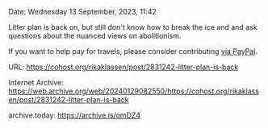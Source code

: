 Date: Wednesday 13 September, 2023, 11:42

Litter plan is back on, but still don't know how to break the ice and and ask questions about the nuanced views on abolitionism.

If you want to help pay for travels, please consider contributing [via PayPal](https://www.paypal.me/bglamours).

URL: https://cohost.org/rikaklassen/post/2831242-litter-plan-is-back

Internet Archive: https://web.archive.org/web/20240129082550/https://cohost.org/rikaklassen/post/2831242-litter-plan-is-back

archive.today: https://archive.is/omDZ4

<!--
If you apperciate the blog post, please consider contributing to the puppy fund: https://www.paypal.me/bglamours.
-->
